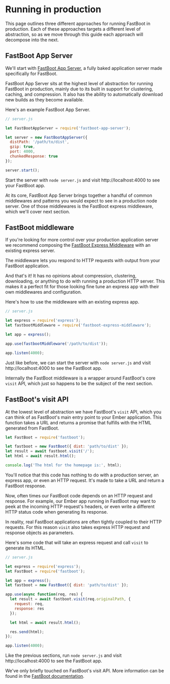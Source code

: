 # Running in production

This page outlines three different approaches for running FastBoot in production. Each of these approaches targets a different level of abstraction, so as we move through this guide each approach will decompose into the next.

## FastBoot App Server

We'll start with [FastBoot App Server](https://github.com/ember-fastboot/fastboot-app-server), a fully baked application server made specifically for FastBoot.

FastBoot App Server sits at the highest level of abstraction for running FastBoot in production, mainly due to its built in support for clustering, caching, and compression. It also has the ability to automatically download new builds as they become available.

Here's an example FastBoot App Server.

```js
// server.js

let FastBootAppServer = require('fastboot-app-server');

let server = new FastBootAppServer({
  distPath: '/path/to/dist',
  gzip: true,
  port: 4000,
  chunkedResponse: true
});

server.start();
```

Start the server with `node server.js` and visit http://localhost:4000 to see your FastBoot app.

At its core, FastBoot App Server brings together a handful of common middlewares and patterns you would expect to see in a production node server. One of those middlewares is the FastBoot express middleware, which we'll cover next section.

## FastBoot middleware

If you're looking for more control over your production application server we recommend composing the [FastBoot Express Middleware](https://github.com/ember-fastboot/fastboot-express-middleware) with an existing express server.

The middleware lets you respond to HTTP requests with output from your FastBoot application.

And that's it! It has no opinions about compression, clustering, downloading, or anything to do with running a production HTTP server. This makes it a perfect fit for those looking fine tune an express app with their own middlewares and configuration.

Here's how to use the middleware with an existing express app.

```js
// server.js

let express = require('express');
let fastbootMiddleware = require('fastboot-express-middleware');

let app = express();

app.use(fastbootMiddleware('/path/to/dist'));

app.listen(4000);
```

Just like before, we can start the server with `node server.js` and visit http://localhost:4000 to see the FastBoot app.

Internally the FastBoot middleware is a wrapper around FastBoot's core `visit` API, which just so happens to be the subject of the next section.

## FastBoot's visit API

At the lowest level of abstraction we have FastBoot's `visit` API, which you can think of as FastBoot's main entry point to your Ember application. This function takes a URL and returns a promise that fulfills with the HTML generated from FastBoot.

```js
let FastBoot = require('fastboot');

let fastboot = new FastBoot({ dist: 'path/to/dist' });
let result = await fastboot.visit('/');
let html = await result.html();

console.log('The html for the homepage is:', html);
```

You'll notice that this code has nothing to do with a production server, an express app, or even an HTTP request. It's made to take a URL and return a FastBoot response.

Now, often times our FastBoot code depends on an HTTP request and response. For example, our Ember app running in FastBoot may want to peek at the incoming HTTP request's headers, or even write a different HTTP status code when generating its response.

In reality, real FastBoot applications are often tightly coupled to their HTTP requests. For this reason `visit` also takes express HTTP request and response objects as parameters.

Here's some code that will take an express request and call `visit` to generate its HTML.

```js
// server.js

let express = require('express');
let FastBoot = require('fastboot');

let app = express();
let fastboot = new FastBoot({ dist: 'path/to/dist' });

app.use(async function(req, res) {
  let result = await fastboot.visit(req.originalPath, {
    request: req,
    response: res
  });

  let html = await result.html();

  res.send(html);
});

app.listen(4000);
```

Like the previous sections, run `node server.js` and visit http://localhost:4000 to see the FastBoot app.

We've only briefly touched on FastBoot's visit API. More information can be found in the [FastBoot documentation](https://github.com/ember-fastboot/fastboot).
